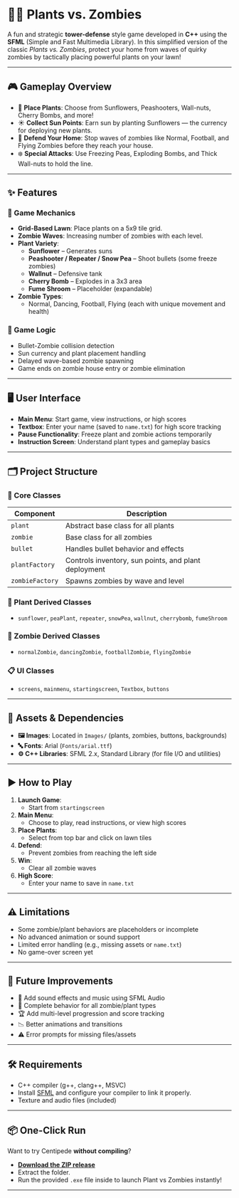 # 🧟🌻 Plants vs. Zombies 

A fun and strategic **tower-defense** style game developed in **C++** using the **SFML** (Simple and Fast Multimedia Library). In this simplified version of the classic *Plants vs. Zombies*, protect your home from waves of quirky zombies by tactically placing powerful plants on your lawn!

---

## 🎮 Gameplay Overview

- 🌱 **Place Plants**: Choose from Sunflowers, Peashooters, Wall-nuts, Cherry Bombs, and more!
- ☀️ **Collect Sun Points**: Earn sun by planting Sunflowers — the currency for deploying new plants.
- 🧟 **Defend Your Home**: Stop waves of zombies like Normal, Football, and Flying Zombies before they reach your house.
- ❄️ **Special Attacks**: Use Freezing Peas, Exploding Bombs, and Thick Wall-nuts to hold the line.

---

## ✨ Features

### 🧩 Game Mechanics
- **Grid-Based Lawn**: Place plants on a 5x9 tile grid.
- **Zombie Waves**: Increasing number of zombies with each level.
- **Plant Variety**:
  - **Sunflower** – Generates suns
  - **Peashooter / Repeater / Snow Pea** – Shoot bullets (some freeze zombies)
  - **Wallnut** – Defensive tank
  - **Cherry Bomb** – Explodes in a 3x3 area
  - **Fume Shroom** – Placeholder (expandable)
- **Zombie Types**:
  - Normal, Dancing, Football, Flying (each with unique movement and health)

### 🧠 Game Logic
- Bullet-Zombie collision detection
- Sun currency and plant placement handling
- Delayed wave-based zombie spawning
- Game ends on zombie house entry or zombie elimination

---

## 🖥️ User Interface

- **Main Menu**: Start game, view instructions, or high scores
- **Textbox**: Enter your name (saved to `name.txt`) for high score tracking
- **Pause Functionality**: Freeze plant and zombie actions temporarily
- **Instruction Screen**: Understand plant types and gameplay basics

---

## 🗂️ Project Structure

### 🔧 Core Classes
| Component         | Description |
|------------------|-------------|
| `plant`          | Abstract base class for all plants |
| `zombie`         | Base class for all zombies |
| `bullet`         | Handles bullet behavior and effects |
| `plantFactory`   | Controls inventory, sun points, and plant deployment |
| `zombieFactory`  | Spawns zombies by wave and level |

### 🌱 Plant Derived Classes
- `sunflower`, `peaPlant`, `repeater`, `snowPea`, `wallnut`, `cherrybomb`, `fumeShroom`

### 🧟 Zombie Derived Classes
- `normalZombie`, `dancingZombie`, `footballZombie`, `flyingZombie`

### 📋 UI Classes
- `screens`, `mainmenu`, `startingscreen`, `Textbox`, `buttons`

---

## 📁 Assets & Dependencies

- **🖼️ Images**: Located in `Images/` (plants, zombies, buttons, backgrounds)
- **🔤 Fonts**: Arial (`Fonts/arial.ttf`)
- **⚙️ C++ Libraries**: SFML 2.x, Standard Library (for file I/O and utilities)

---

## ▶️ How to Play

1. **Launch Game**:
   - Start from `startingscreen`
2. **Main Menu**:
   - Choose to play, read instructions, or view high scores
3. **Place Plants**:
   - Select from top bar and click on lawn tiles
4. **Defend**:
   - Prevent zombies from reaching the left side
5. **Win**:
   - Clear all zombie waves
6. **High Score**:
   - Enter your name to save in `name.txt`

---

## ⚠️ Limitations

- Some zombie/plant behaviors are placeholders or incomplete
- No advanced animation or sound support
- Limited error handling (e.g., missing assets or `name.txt`)
- No game-over screen yet

---

## 🚀 Future Improvements

- 🎵 Add sound effects and music using SFML Audio
- 🤖 Complete behavior for all zombie/plant types
- 🏆 Add multi-level progression and score tracking
- 📉 Better animations and transitions
- ⚠️ Error prompts for missing files/assets

---

## 🛠️ Requirements

- C++ compiler (g++, clang++, MSVC)
- Install [SFML](https://www.sfml-dev.org/download.php) and configure your compiler to link it properly.
- Texture and audio files (included)

---


## 📦 One-Click Run

Want to try Centipede **without compiling**?

- [**Download the ZIP release**](https://github.com/Musab-Farooq/Plant-vs-Zombie/blob/main/Plant%20vs%20Zombies.zip)  
- Extract the folder.
- Run the provided `.exe` file inside to launch Plant vs Zombies instantly!

---
